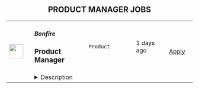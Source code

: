<div align="center"><h2>PRODUCT MANAGER JOBS</h2></div><table><tr>
                <td width="100" height="100" rowspan="2">
                    <img src="https://wwr-pro.s3.amazonaws.com/logos/0018/3506/logo.gif" width="38px" height="auto">
                </td>
                <td width="300">
                    <h5>Bonfire</h5>
                    <h3> Product Manager</h3>
                </td>
                <td width="300">
                    <code>Product</code>
                </td>
                <td width="200">
                <text>1 days ago</text>
                </td>
                <td width="100" rowspan="2">
                <a href="https://weworkremotely.com/remote-jobs/bonfire-product-manager-1" align="right" target="_blank">Apply</a>
                </td>
            </tr>
            <tr>
                <td colspan="3">
                <details><summary>Description</summary>
                <img src="https://we-work-remotely.imgix.net/logos/0018/3506/logo.gif?ixlib=rails-4.0.0&w=50&h=50&dpr=2&fit=fill&auto=compress" />

<p>
  <strong>Headquarters:</strong> Virginia, USA
    <br /><strong>URL:</strong> <a href="http://bonfire.com">http://bonfire.com</a>
</p>

<div>
<strong><br>ABOUT THE COMPANY<br></strong><br>
</div><div>
<br>Bonfire is transforming the way people buy and sell high-quality custom apparel. We are a free online platform where anyone can design, sell, and buy custom products. We’ve helped thousands of individuals, groups, and nonprofits raise money for the causes they care about, and also serve the world’s top creators as their premiere custom merch platform. We’re a passionate, creative, and data-driven team constantly pursuing our vision: to strengthen communities that inspire a kinder world. We bring this vision to life by hiring passionate, smart people who celebrate and respect others, are committed to a life of curiosity, are never satisfied with ‘good enough’, are eager to co-create the future, and who thrive through teamwork. <strong>Have we been looking for </strong><strong><em>you</em></strong><strong>?<br></strong><br>
</div><div>
<strong><br>ABOUT THE JOB<br></strong><br>
</div><div>
<br>Our Product team is searching for their future<strong><em> Product Manager</em></strong>. The ideal candidate will value critical thinking and intellectual honesty, and have an insatiable need to continuously improve oneself to learn and navigate new and changing technologies and market opportunities. <br><br>
</div><div>
<br>Our Product Managers at Bonfire are “full stack” PMs. You will work closely with our engineering team, designers, and senior management to design solutions, in addition to participating in customer interactions to define needs, test out options, and get feedback for the features you release. You will ensure alignment with our Growth team: Customer Support, Marketing, and Sales.<br><br>
</div><div>
<br>In this role you will make decisions by being data-informed at all times and data-driven where appropriate. While using design thinking to bring our customers the best experience, it is also essential to communicate and collaborate with the Engineering team to create solutions to problems we want to solve, all while delivering high quality service to our customers and their markets. <br><br>
</div><div>
<br>This role lies within our Product department and reports to the Director of Product. <br><br>
</div><div>
<br>____________________<br><br>
</div><div>
<br>Bonfire employees are expected to embrace the<a href="https://www.bonfire.com/about/"> Mission</a> and<a href="https://careers.bonfire.com/life-at-bonfire/"> Values</a>, we live together and apart:  <strong><em>Humble Ingenuity, Trusting Partnerships, Inclusive Cooperation, Moral Courage, Healthy Dissatisfaction<br></em></strong><br>
</div><div>
<strong><em><br>Bonfire is currently supporting a virtual work environment; however, we are looking to only hire candidates who reside in the following locations: ​​North Carolina, Virginia, Washington DC, Maryland, and Pennsylvania.<br></em></strong><br>
</div><div>
<br>____________________<br><br>
</div><div>
<strong><br>ESSENTIAL RESPONSIBILITIES <br></strong>include but are not limited to:<br><br>
</div><ol>
<li>Interview customers to understand needs. Deeply understand our customers' workflows and jobs-to-be-done.</li>
<li>Define product requirements, communicate the “why” to engineers and executives alike.</li>
<li>Meet and collaborate with stakeholders to source/validate/evolve features and the roadmap.</li>
<li>Own and manage the backlog and roadmap for your area of responsibility. Prioritize between new features, architectural improvements, and operational excellence.</li>
<li>Interact daily with the engineering and design teams in both the design and development phases by running the agile meetings.</li>
<li>Create initial low-fi wireframes and coordinate hi-fi mockups with the product design team.</li>
<li>Manage stakeholder expectations and communication for upcoming/planned releases.</li>
<li>Contribute to the educational content of improvements and features to ensure smooth adjustment to stakeholder processes.</li>
<li>Analyze and/or work with the Business Intelligence/Marketing teams to analyze the impact of platform changes &amp; trends to inform future iterations.<br><br>
</li>
</ol><div><strong><br>MINIMUM QUALIFICATIONS</strong></div><ul>
<li>Have 2+ years experience in product management.</li>
<li>Have 2+ years working within an agile software development framework.</li>
<li>Have 2+ years experience in ecommerce, saas, or a related industry.</li>
<li>Have experience working with datasets to analyze/answer business questions and/or build business cases.</li>
<li>Proficient in SQL and able to write basic to moderate queries.</li>
<li>Experience using analytics tools to explore trends in product feature usage &amp; measure impact.</li>
<li>Experience using wireframing tools to create wireframes/prototypes/mockups for digital products.<br><br>
</li>
</ul><div><strong><br>ADDITIONAL DESIRED QUALIFICATIONS</strong></div><ul>
<li>
<br>Knowledge of and ideally experience managing roadmaps for web apps built using javascript frameworks such as Angular, React, Vue, etc.</li>
<li>Some actual coding experience is a plus, but not required.<br><br>
</li>
</ul><div>
<strong><br>WHY WORK AT BONFIRE? <br></strong><br>
</div><div>When team members all around the world were asked to find three words they’d use to describe Bonfire, the most commonly shared values were: <strong>kind, inclusive, charitable, supportive, collaborative, and passionate. </strong>Work here and help us guide people toward their full potential and possibility in support of a company that’s trying to infuse the world with more of those values. <br><br>
</div><div>
<br>In addition to leading purposeful work, you will also benefit from our full-time employee offerings:  </div><ul>
<li>Competitive compensation with great insurance and savings benefits</li>
<li>Remote work environment (We are a fully distributed team!)</li>
<li>Tech setup right-fit for your remote work environment </li>
<li>Year-round swag giveaways</li>
<li>Unlimited PTO that we encourage everyone to take advantage of</li>
<li>A positive culture and dynamic team environment</li>
<li>The ability to help create a kinder planet</li>
<li>An environment to grow your skills, learn new technologies, and to challenge yourself <br><br>
</li>
</ul><div>
<br>Does this sound like you? If so, we’d love to hear from you!<br><br>
</div><div><br></div>

<p><strong>To apply:</strong> <a href="https://weworkremotely.com/remote-jobs/bonfire-product-manager-1">https://weworkremotely.com/remote-jobs/bonfire-product-manager-1</a></p>

                </details>
                </td>
            </tr>,<tr>
                <td width="100" height="100" rowspan="2">
                    <img src="https://wwr-pro.s3.amazonaws.com/logos/0082/1095/logo.gif" width="38px" height="auto">
                </td>
                <td width="300">
                    <h5>Lofty</h5>
                    <h3> Product Manager</h3>
                </td>
                <td width="300">
                    <code>Product</code>
                </td>
                <td width="200">
                <text>6 days ago</text>
                </td>
                <td width="100" rowspan="2">
                <a href="https://weworkremotely.com/listings/lofty-product-manager" align="right" target="_blank">Apply</a>
                </td>
            </tr>
            <tr>
                <td colspan="3">
                <details><summary>Description</summary>
                <img src="https://we-work-remotely.imgix.net/logos/0082/1095/logo.gif?ixlib=rails-4.0.0&w=50&h=50&dpr=2&fit=fill&auto=compress" />

<p>
  <strong>Headquarters:</strong> United States
    <br /><strong>URL:</strong> <a href="https://hirelofty.com">https://hirelofty.com</a>
</p>

<p><strong>About Product Work Lofty</strong><br></p>
<p>Our Product People want to grow and learn. We want to empower people and discover new difficult challenges. We charge failure and find opportunity for success, then we replicate that success in new situations as we build new teams. Product isn't cushy, and building here means constant ascent to new heights. We aim for LOFTY, which is HARD, and we reap the rewards.</p>
<p>Lofty is a client services consultancy that creates custom software applications that operationalize emerging technology and Data Science. Our vision is to be leaders in bringing domain knowledge to life through software, enabling experts to empower their colleagues to do bigger and better things. </p>
<p>We are a growth company focused on producing world-class functional software for the advancement of the world through tools that matter. We focus our areas of practice on Architecture, Engineering, Construction, Agriculture, Energy, Renewables, and Electric Vehicles. This has allowed us to build a team of experts who can provide invaluable support to our portfolio of clients.<br></p>
<p><strong>Life @ Lofty</strong></p>
<p>Remote Team - Our brilliant team of engineers and operations support staff is spread across several states. We believe people get their best work done from where they want to work. That can be our nice new office in downtown Fayetteville Arkansas, a code shed in your backyard, or the back of your RV in a national park. If you can show up for meetings and get your work done, we don't worry about where you're working from (but we will ask for pics if it's really cool).</p>
<p>Client Services - We talk about this A LOT. We work with amazing clients in really exciting industries. They're the boss. Our entire organization is composed around the reality that we must excel at meeting and exceeding customer expectations. Anyone can build software, we help our clients and partners build the right software.</p>
<p>Travel - We understand how valuable your time is. We promise we won't abuse it. There will be a moderate amount of all-hands, client on-sites, and conferences we attend each year, and we'll make sure to have them planned well in advance. Plus, they'll be fun. This job may require up to 25% travel. </p>
<p>Schedule - Take your dog for a walk over lunch, get that dental follow up scheduled, make time for school drop off. We all have rhythm and pacing to our lives, if you're producing great work, supporting your teammates, making all meetings and engagements, and getting your hours in, you won't hear any complaints from us.</p>
<p>Compensation (<strong>80k - 95k</strong>) - Lofty offers competitive compensation and benefits, including matching retirement, sponsored medical, work from home stipends, and generous time off.</p>
<p><br></p>
<p>Product Owner Responsibilities:</p>
<ul> <li>Lead teams in defining and developing custom software projects</li> <li>Interface with client stakeholders to define value and translate product vision into concrete strategy and discrete features</li> </ul>
<ul><li>Manage product backlogs while supporting Product Owners in their skill development</li></ul>
<ul><li>Participate in client facing discovery and strategy sessions</li></ul>
<ul><li>Assist in coordination of and participate in project Scrum ceremonies</li></ul>
<ul><li>Ensure that Scrum team always has detailed prepared tasking to work on</li></ul>
<ul><li>Keep abreast of Agile best practices and emerging techniques<br> </li></ul>
<p><strong>Requirements</strong></p>
<p>Product Owner Requirements:</p>
<ul> <li>3-5 years experience as Product Owner or Product Manager</li> <li>Experience  <ul> <li>Consultative Workshops</li> <li>Multi-team Retrospectives</li> <li>Marshaling multi-stakeholder communication</li> <li>Defining key stakeholder business value </li> </ul> </li> </ul>
<ul> <li>Excellent Zoom skills</li> <li>Advanced Miro/Mural/InVision/Figma digital white boarding skills </li> </ul>
<ul><li> Desire to grow experience in software products and industry trends</li></ul>
<ul><li>Operational knowledge of Agile principles and Scrum methodologies</li></ul>
<ul><li>Desire to be proactive and create a positive experience for others</li></ul>
<p><strong>Benefits</strong></p>
<h3>Salary</h3>
<p>80k - 95k</p>
<p><br></p>
<h3>Work From Home</h3>
<p>Production roles for Product Owners, Software Engineers, and Product Owners are fully remote anywhere in the US. Local staff enjoy remote flexibility as well.</p>
<h3>Generous PTO</h3>
<p>3 weeks of fully unplugged PTO is standard for all new hires. We have ample sick leave (2 weeks) and flexible schedules, so Lofty encourages employees to use all of their PTO as real downtime.</p>
<h3>Flexible Schedules</h3>
<p>We all have rhythm and pacing to our lives, if you're producing great work, supporting your teammates, making all meetings and engagements, you won't hear any complaints from us.</p>
<h3>Retirement Savings</h3>
<p>Lofty offers matching contributions to a company sponsored SIMPLE IRA plan. We match contributions dollar for dollar up to 3% of your salary.</p>
<h3>Fully Sponsored Health Insurance</h3>
<p>We cover 100% of medical benefits for our employees as well as significant subsidies for spouses and dependents.</p>
<h3>WFH Stipend</h3>
<p>Order that extra monitor and boost your internet speed! All remote employees enjoy a monthly Work From Home stipend to outfit their home office.</p>
<h3>Fitness Reimbursement Bonus</h3>
<p>Lofty reimburses employees for qualifying fitness programs and memberships</p>
<h3>Floating Holidays</h3>
<p>Choose two extra holidays per year that fit your lifestyle or beliefs, in addition to our standard US holiday schedule.</p>

<p><strong>To apply:</strong> <a href="https://weworkremotely.com/remote-jobs/lofty-product-manager">https://weworkremotely.com/remote-jobs/lofty-product-manager</a></p>

                </details>
                </td>
            </tr>,<tr>
                <td width="100" height="100" rowspan="2">
                    <img src="https://wwr-pro.s3.amazonaws.com/logos/0074/5313/logo.gif" width="38px" height="auto">
                </td>
                <td width="300">
                    <h5>Airdev</h5>
                    <h3> No-Code Product Manager (independent contractor, multiple seniority levels)</h3>
                </td>
                <td width="300">
                    <code>Product</code>
                </td>
                <td width="200">
                <text>7 days ago</text>
                </td>
                <td width="100" rowspan="2">
                <a href="https://weworkremotely.com/remote-jobs/airdev-no-code-product-manager-independent-contractor-multiple-seniority-levels" align="right" target="_blank">Apply</a>
                </td>
            </tr>
            <tr>
                <td colspan="3">
                <details><summary>Description</summary>
                <img src="https://we-work-remotely.imgix.net/logos/0074/5313/logo.gif?ixlib=rails-4.0.0&w=50&h=50&dpr=2&fit=fill&auto=compress" />

<p>
  <strong>Headquarters:</strong> San Francisco
    <br /><strong>URL:</strong> <a href="https://airdev.co">https://airdev.co</a>
</p>

<div><strong>About Airdev</strong></div><div>For many decades, to build custom software, you had to know a coding language. Now, with no-code platforms like <a href="https://bubble.io/">Bubble</a>, you can build high-quality software products visually, without writing a single line of code.</div><div><br></div><div>Airdev is the original, largest, and highest rated no-code development agency. We contract with a global network of top talent no-code developers, PMs, and designers across 20+ countries that have built hundreds of applications for clients ranging from one-person startups to Fortune 100 enterprises.</div><div><br></div><div>In addition to contractors using no-code, we’ve also developed a world-class process and support tooling that enables them to collaborate seamlessly across the globe and build projects for clients in weeks instead of months, for a fraction of the cost.</div><div><br></div><div><strong>About the Product Manager role</strong></div><div>Product Managers translate client vision into concrete product specifications to deliver real value, and manage a remote team toward successful execution. </div><div><br></div><div>Our model offers a new spin on the PM position - remote and flexible, with a much higher throughput than traditional PM positions. This means that people in this position have the opportunity to define and execute on dozens of full-stack products each year, thus accelerating their learning and impact.</div><div><br></div><div>Their specific responsibilities include:</div><ul>
<li>Discuss the project with the client and determine what functionality is needed</li>
<li>Help the client think through their different options, corner cases, and simplest ways to build something</li>
<li>Research answers to technical questions that involve API integrations or complex workflows</li>
<li>Put together detailed specifications based on the project requirements as well as our standards</li>
<li>Manage the development and design teams to execute on the project, providing feedback and guidance as needed</li>
<li>Help the client iterate on the product based on data, development best practices, and customer feedback</li>
<li>Senior PMs also mentor and guide other PMs in their work.</li>
</ul><div><br></div><div><strong>Things we look for</strong></div><div>We value a mix of hard and soft skills, as well as alignment to our <a href="https://www.airdev.co/core-values">core values</a>, in all of our people. Some specific qualities for this role include:</div><ul>
<li>
<strong>Analytical &amp; client-facing experience:</strong>  Ideal candidates should have 3+ years of experience in a role that is both highly analytical and client-facing, such as management consulting, finance, or product management. Senior level candidates should have 7+ years of relevant experience. </li>
<li>
<strong>Excellent communication skills:</strong> Product Managers spend a large portion of their time interacting with clients, so they should be very clear and structured in both verbal and written communication. Senior PMs also have an opportunity to mentor and coach other PMs in their work, so experience and skills in these areas is a plus for senior level candidates. </li>
<li>
<strong>Interest in no-code:</strong> Ideal candidates should be passionate about the disruptive potential of no-code, and the opportunity it creates to reinvent the traditional agency model to create the new standard.</li>
<li>
<strong>Product sense and commitment to simplicity:</strong> We see a large range of ideas and Product Managers should be able to quickly figure out the simplest way to turn those ideas into products, no matter what the industry or application.</li>
<li>
<strong>Analytical skills:</strong> Designing high quality software can be logically complex, so the ideal candidates should be very strong conceptual and logical thinkers.</li>
<li>
<strong>Time management and being task-oriented:</strong> We work with lots of clients at once and always stick to our deadlines, so the ideal candidates should be highly organized and diligent.</li>
<li>
<strong>Enjoy intellectual &amp; creative challenges:</strong> Finding the right technical solution to a human need is both an art and a science, and those who enjoy solving complex problems tend to be best suited for this role.</li>
</ul><div><br></div><div><strong>*Diversity, Equity &amp; Inclusion at AirDev</strong></div><div>AirDev is on a mission to make software development more accessible to diverse groups of people and organizations. We value diversity in our customers, partners and employees and are committed to creating an inclusive environment where we provide equal opportunities to all employees, partners and applicants without regard to race, religion, age, sex, national origin, sexual orientation, gender identity, neurodiversity  disability, or any other protected status under federal, state and local law. We strive to be a more equal opportunity workplace starting from our hiring and continuing in all parts of our organization.</div>

<p><strong>To apply:</strong> <a href="https://weworkremotely.com/remote-jobs/airdev-no-code-product-manager-independent-contractor-multiple-seniority-levels">https://weworkremotely.com/remote-jobs/airdev-no-code-product-manager-independent-contractor-multiple-seniority-levels</a></p>

                </details>
                </td>
            </tr>,<tr>
                <td width="100" height="100" rowspan="2">
                    <img src="https://wwr-pro.s3.amazonaws.com/logos/0071/4151/logo.gif" width="38px" height="auto">
                </td>
                <td width="300">
                    <h5>A.Team</h5>
                    <h3> Senior Independent Product Manager/Product Designer ($110-$190/hr)</h3>
                </td>
                <td width="300">
                    <code>Product</code>
                </td>
                <td width="200">
                <text>393 days ago</text>
                </td>
                <td width="100" rowspan="2">
                <a href="https://weworkremotely.com/remote-jobs/a-team-senior-independent-product-manager-product-designer-110-190-hr" align="right" target="_blank">Apply</a>
                </td>
            </tr>
            <tr>
                <td colspan="3">
                <details><summary>Description</summary>
                <img src="https://we-work-remotely.imgix.net/logos/0071/4151/logo.gif?ixlib=rails-4.0.0&w=50&h=50&dpr=2&fit=fill&auto=compress" />

<p>
  <strong>Headquarters:</strong> NYC, SF, and TLV
    <br /><strong>URL:</strong> <a href="https://build.a.team/wwrfastrackreferral">https://build.a.team/wwrfastrackreferral</a>
</p>

<div>
<a href="https://build.a.team/wwrproductmgrfasttrack">A·Team</a> is a VC-backed, stealth, application-only home on the internet for Senior Product Managers &amp; Product Designers (along with developers &amp; UX/UI folks) to team up with the best companies on their next big thing. <br><br>After talking with hundreds of independent engineers, designers, and product folks, we heard over and over that finding vetted, high-quality, consistent clients is hard, and projects are often too small to be rewarding. A·Team matches small teams of the most talented builders in the world with companies backed by a16z, YC, Softbank, General Catalyst, etc. on a contract basis for many of their most important initiatives. We quietly launched in May 2020, and have helped A·Teamers earn $11.4+ million since.<br><br>As part of A·Team, you can expect:</div><ul>
<li>
<strong>High-paying, meaningful client missions (where you'd lead Product) with the most audacious companies</strong> sent your way; generally $110-$190/hr, with vetted, fascinating clients doing work that matters. We're picky about who we partner with; new clients only come in via trusted referral. We've worked with Lyft, McGraw Hill, ClearCo, irl.com, the former CEO of Waze, the leading vaccine production software, several new unicorns we can't say here, and dozens of startups backed by a16z/YC/Softbank/etc.</li>
<li>
<strong>Work alongside friends old &amp; new: </strong>our niche is small/diverse product teams, since clients with larger budgets and higher-impact work tell us they want teams, not individuals. Of course, we keep friends together whenever we can.</li>
<li>
<strong>Full autonomy:</strong> say "no" to things that don't excite you. The most talented builders often juggle a few things at once, so there's never pressure to join an A·Team mission if you don't have the bandwidth. If we're no longer a fit, it's easy to leave or pause too. </li>
<li>
<strong>Small, curated, off-the-record gatherings:</strong> for conversations hard to have elsewhere. Long-term, we're creating micro-communities for the world's top builders to become friends around the things they care about.</li>
<li>
<strong>Keep 100% of what you earn: </strong>if you charge $130/hr, you get $130/hr. A·Team makes money by charging a small, flat, transparent platform fee on <em>top</em> of your rate.</li>
</ul><div>
<br><strong>How to apply:<br></strong>Go here: <a href="https://build.a.team/wwrproductmgrfasttrack">https://build.a.team/wwrproductmgrfasttrack</a> + mention WWR under how you heard about A·Team. No resume or cover letter needed; we respect your time so the application is short. We're also much more interested in seeing what you've made, and excited to chat more if there’s a fit.<br><strong><br>What you’ll do:</strong>
</div><ul>
<li>Once part of A.Team, you’ll regularly be invited to be the lead Product manager/designer for impactful missions that match your interests, which you can accept or decline. Take your pick from early-stage incubations with world-class founders, to fast-growing super-funded companies, to old-school non-tech incumbents looking to build as a tech giant would.</li>
<li>Missions usually involve building an ambitious piece of software from 0 to 1 as part of a small 3-4 person team. </li>
<li>You’ll be paid to scope it out, give the client options, guide strategy, and execute on the selected solution. Sometimes the client has a clear vision, sometimes not; which is why A.Team builders tend to be senior folks who can work together to find the right direction. </li>
</ul><div>
<br><strong>Who A</strong>·<strong>Team is for:</strong>
</div><ul>
<li>Senior Product Managers/Designers who left large companies and high-growth startups to pursue their craft with autonomy.</li>
<li>Those who prefer consistent contract work over a full-time role, who want to create a variety of new products alongside other top-tier builders.</li>
<li>The majority of A.Teamers spend most of their time doing independent work, but a sizeable percentage are either employed full-time (but testing out client work), bootstrapping a side project, or looking for their next big thing.</li>
</ul><div>
<br><strong>Who A</strong>·<strong>Team is </strong><strong><em>not</em></strong><strong> for:</strong>
</div><ul>
<li>People looking for small gigs.</li>
<li>Folks looking to build simple wordpress/wix/squarespace-style websites.</li>
<li>Those still early in their careers and recent university/bootcamp grads (at least not yet).</li>
</ul><div>
<br><strong>Our long-term vision:<br></strong><a href="https://build.a.team/wwrproductmgrfasttrack"><span>A·Team</span></a> is a new type of company for a new kind of independent software builders. We call them "unhirables": people who traditional companies couldn’t hire full-time even if they wanted to, but who want to do their most meaningful work with their favorite people in small, autonomous, distributed expert teams. </div><div>
<br>To help us secure amazing missions, we raised $5 million+ (not public, yet) from NFX, Village Global, and Box Group, along with the former CEO of Upwork, the founders of Fiverr and Lemonade, Apple's Global Head of Recruiting, YC Partner Aaron Harris, Wharton's Adam Grant, and Duke's Dan Ariely.</div>

<p><strong>To apply:</strong> <a href="https://weworkremotely.com/remote-jobs/a-team-senior-independent-product-manager-product-designer-110-190-hr">https://weworkremotely.com/remote-jobs/a-team-senior-independent-product-manager-product-designer-110-190-hr</a></p>

                </details>
                </td>
            </tr>,<tr>
                <td width="100" height="100" rowspan="2">
                    <img src="https://pbs.twimg.com/profile_images/1177267684574208000/54eG3WmW_400x400.jpg" width="38px" height="auto">
                </td>
                <td width="300">
                    <h5>SafetyWing</h5>
                    <h3>Product Manager Nomad Insurance</h3>
                </td>
                <td width="300">
                    <code></code>
                </td>
                <td width="200">
                <text>0 days ago</text>
                </td>
                <td width="100" rowspan="2">
                <a href="https://safetywing.pinpointhq.com/en/jobs/49596" align="right" target="_blank">Apply</a>
                </td>
            </tr>
            <tr>
                <td colspan="3">
                <details><summary>Description</summary>
                <h2>🧘 What we offer</h2> <div><!--block-->We operate in a fully remote work environment – work from anywhere globally.&nbsp;<br><br>You will receive salary and equity compensation, health insurance, a laptop, a minimum of four weeks of the yearly vacation, personal development budget, attendance of professional conferences (and much more 😉).<br><br>We have a minimum of two annual team gatherings where you will join us. The previous gatherings were in&nbsp; Ljubljana, San Francisco, and Mexico.<br><br>We are looking forward to hearing from you!</div> <div><!--block--><a href="https://safetywing.com"><strong>SafetyWing</strong></a> (YC W18) is seeking an ambitious and creative <strong>Product Manager - Nomad Insurance</strong> to help make our product something our customers love so much they’ll tell their friends about it. <br><strong>Nomad Insurance</strong> is rapidly scaling, and we need an experienced product leader to partner with the General Manager to own and implement the product roadmap. You will be working on the very first product we have launched.</div> <h2>💻 Your responsibilities will include</h2>  <ul><li><!--block-->Identify the most pressing issues in the product, find creative solutions to them, and quickly implement improvements with optimism and enthusiasm.&nbsp;</li><li><!--block-->Lead cross-functional projects most important to the team. If you were to join today, these would include things like implementing better processes for handling customer claims and working with legal, compliance, and partnership stakeholders to improve both our current nomad insurance product and our affiliate product for ambassadors.</li><li><!--block-->Help Nomad Insurance achieve its potential by understanding the latest status of all priority projects happening, pushing goals to be met, and being a jack of all trades to support your team in implementation.&nbsp;</li><li><!--block-->Build out operational systems and automation SafetyWing as we scale and grow, and ultimately make a product people love so much they tell their friends about it.</li></ul> <h2>🧪 We are looking for someone who</h2> <ul><li><!--block-->Is ambitious, organized, and great with a verbal and written communication</li><li><!--block-->Has had Product Management experience or equivalent experience as an entrepreneur. Ideally, you’ve also worked in the B2C space before.</li><li><!--block-->Has strong leadership skills and the ability to make people around you fulfill their potential.</li><li><!--block-->Is comfortable with product development cycles and ready to iterate and innovate on our processes.&nbsp;</li><li><!--block-->Has a growth-oriented mindset and is motivated by challenging growth targets.</li><li><!--block-->Has the ability to plan a project, gather the resources and see it through to completion no matter what challenges you encounter.</li><li><!--block-->Has good judgment in making something people love so much they tell their friends.</li></ul><div><!--block--><strong>😀 We like to work with people who:</strong></div><ul><li><!--block-->Want to help build a global social safety net on the Internet.</li><li><!--block-->Think for themselves instead of copying others.</li><li><!--block-->Are willing to try new things, even with the risk of failure.</li><li><!--block-->Are intellectually curious and open to new ideas.</li><li><!--block-->Are creative and bold in the face of any problems.</li><li><!--block-->Have strong integrity and do the right thing.</li></ul>
                </details>
                </td>
            </tr></table>